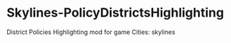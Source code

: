 # Skylines-PolicyDistrictsHighlighting
District Policies Highlighting mod for game Cities: skylines
